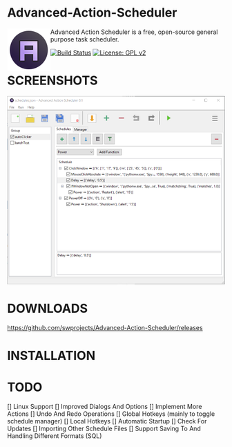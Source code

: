 # Advanced-Action-Scheduler

<img align="left" src="resources/images/icon.png?raw=true"/>

Advanced Action Scheduler is a free, open-source general purpose task scheduler.

[![Build Status](https://travis-ci.org/swprojects/Advanced-Action-Scheduler.svg?branch=readme)](https://travis-ci.org/swprojects/Advanced-Action-Scheduler)
[![License: GPL v2](https://img.shields.io/badge/License-GPL%20v2-blue.svg)](https://www.gnu.org/licenses/old-licenses/gpl-2.0.en.html)

#
# SCREENSHOTS
<img align="center" src="resources/images/screenshot_application1.png?raw=true"/>

# DOWNLOADS
https://github.com/swprojects/Advanced-Action-Scheduler/releases

# INSTALLATION

# TODO
[] Linux Support
[] Improved Dialogs And Options
[] Implement More Actions
[] Undo And Redo Operations
[] Global Hotkeys (mainly to toggle schedule manager)
[] Local Hotkeys
[] Automatic Startup 
[] Check For Updates
[] Importing Other Schedule Files
[] Support Saving To And Handling Different Formats (SQL)

